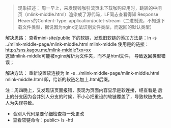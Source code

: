 >现象描述： 周一早上，来发现钱咖引流页未下载咖购应用时，跳转的中间页（mlink-middle.html）渲染成了源代码，LF同志查看得知
Response Heaers的Content-Type: application/octet-stream（二进制流，不知道下载文件类型，据说因为nginx无法识别文件类型，而返回的默认类型）

解决思路： 查看mini-site/public 下的软链，发现旧软链的添加方法是：ln -s ../mlink-middle-page/mlink-middle.html mlink-middle
使用是的链接： http://sns.kagou.me/mlink-middle?xx=xx   
这里mlink-middle可能被nginx解析为文件夹，而不是html文件， 导致返回类型错误；

解决方法： 重新设置软连接为 ln -s ../mlink-middle-page/mlink-middle.html mlink-middle.html  即，给新的软链名加上.html后缀。

注：周四晚上，又发现该页面报错，表现为页面内容显示是软连接，经查看是 后上的分支因为合并别人分支的时候，不小心把重设的软链覆盖了，导致软链失效。人为失误导致。
 * 合别人代码是要仔细检查每一处更改
 * 查看软链命令：public> ls -htl



